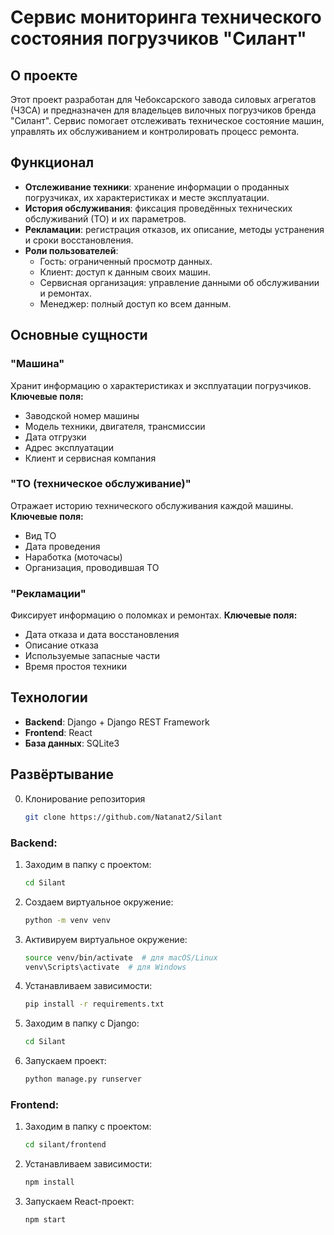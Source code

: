# Сервис мониторинга технического состояния погрузчиков "Силант"

## О проекте
Этот проект разработан для Чебоксарского завода силовых агрегатов (ЧЗСА) и предназначен для владельцев вилочных погрузчиков бренда "Силант". Сервис помогает отслеживать техническое состояние машин, управлять их обслуживанием и контролировать процесс ремонта.

## Функционал
- **Отслеживание техники**: хранение информации о проданных погрузчиках, их характеристиках и месте эксплуатации.
- **История обслуживания**: фиксация проведённых технических обслуживаний (ТО) и их параметров.
- **Рекламации**: регистрация отказов, их описание, методы устранения и сроки восстановления.
- **Роли пользователей**:
  - Гость: ограниченный просмотр данных.
  - Клиент: доступ к данным своих машин.
  - Сервисная организация: управление данными об обслуживании и ремонтах.
  - Менеджер: полный доступ ко всем данным.

## Основные сущности
### "Машина"
Хранит информацию о характеристиках и эксплуатации погрузчиков.
**Ключевые поля:**
- Заводской номер машины
- Модель техники, двигателя, трансмиссии
- Дата отгрузки
- Адрес эксплуатации
- Клиент и сервисная компания

### "ТО (техническое обслуживание)"
Отражает историю технического обслуживания каждой машины.
**Ключевые поля:**
- Вид ТО
- Дата проведения
- Наработка (моточасы)
- Организация, проводившая ТО

### "Рекламации"
Фиксирует информацию о поломках и ремонтах.
**Ключевые поля:**
- Дата отказа и дата восстановления
- Описание отказа
- Используемые запасные части
- Время простоя техники

## Технологии
- **Backend**: Django + Django REST Framework
- **Frontend**: React
- **База данных**: SQLite3

## Развёртывание

0. Клонирование репозитория
    ```sh
    git clone https://github.com/Natanat2/Silant

### Backend:
1. Заходим в папку с проектом:
   ```sh
   cd Silant
   ```
2. Создаем виртуальное окружение:
   ```sh
   python -m venv venv
   ```
3. Активируем виртуальное окружение:
   ```sh
   source venv/bin/activate  # для macOS/Linux
   venv\Scripts\activate  # для Windows
   ```
4. Устанавливаем зависимости:
   ```sh
   pip install -r requirements.txt
   ```
5. Заходим в папку с Django:
   ```sh
   cd Silant
   ```
6. Запускаем проект:
   ```sh
   python manage.py runserver
   ```

### Frontend:
1. Заходим в папку с проектом:
   ```sh
   cd silant/frontend
   ```
2. Устанавливаем зависимости:
   ```sh
   npm install
   ```
3. Запускаем React-проект:
   ```sh
   npm start
   ```

